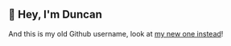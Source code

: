 ## 👋 Hey, I'm Duncan

And this is my old Github username, look at [my new one instead](https://github.com/duncanmcclean)!
